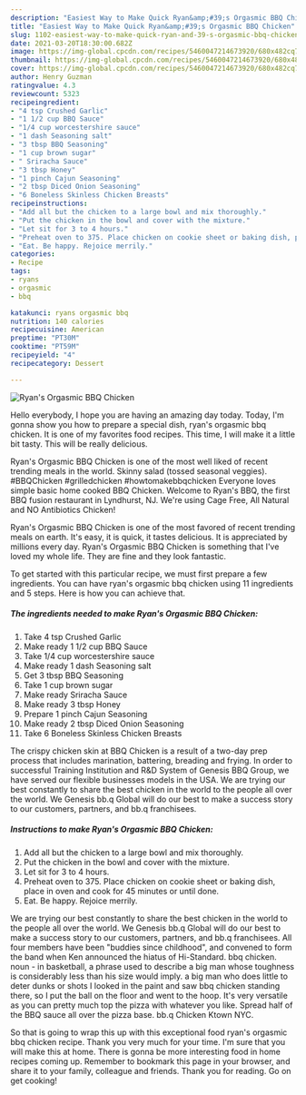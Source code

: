 ```yaml
---
description: "Easiest Way to Make Quick Ryan&amp;#39;s Orgasmic BBQ Chicken"
title: "Easiest Way to Make Quick Ryan&amp;#39;s Orgasmic BBQ Chicken"
slug: 1102-easiest-way-to-make-quick-ryan-and-39-s-orgasmic-bbq-chicken
date: 2021-03-20T18:30:00.682Z
image: https://img-global.cpcdn.com/recipes/5460047214673920/680x482cq70/ryans-orgasmic-bbq-chicken-recipe-main-photo.jpg
thumbnail: https://img-global.cpcdn.com/recipes/5460047214673920/680x482cq70/ryans-orgasmic-bbq-chicken-recipe-main-photo.jpg
cover: https://img-global.cpcdn.com/recipes/5460047214673920/680x482cq70/ryans-orgasmic-bbq-chicken-recipe-main-photo.jpg
author: Henry Guzman
ratingvalue: 4.3
reviewcount: 5323
recipeingredient:
- "4 tsp Crushed Garlic"
- "1 1/2 cup BBQ Sauce"
- "1/4 cup worcestershire sauce"
- "1 dash Seasoning salt"
- "3 tbsp BBQ Seasoning"
- "1 cup brown sugar"
- " Sriracha Sauce"
- "3 tbsp Honey"
- "1 pinch Cajun Seasoning"
- "2 tbsp Diced Onion Seasoning"
- "6 Boneless Skinless Chicken Breasts"
recipeinstructions:
- "Add all but the chicken to a large bowl and mix thoroughly."
- "Put the chicken in the bowl and cover with the mixture."
- "Let sit for 3 to 4 hours."
- "Preheat oven to 375. Place chicken on cookie sheet or baking dish, place in oven and cook for 45 minutes or until done."
- "Eat. Be happy. Rejoice merrily."
categories:
- Recipe
tags:
- ryans
- orgasmic
- bbq

katakunci: ryans orgasmic bbq 
nutrition: 140 calories
recipecuisine: American
preptime: "PT30M"
cooktime: "PT59M"
recipeyield: "4"
recipecategory: Dessert

---
```



![Ryan&#39;s Orgasmic BBQ Chicken](https://img-global.cpcdn.com/recipes/5460047214673920/680x482cq70/ryans-orgasmic-bbq-chicken-recipe-main-photo.jpg)

Hello everybody, I hope you are having an amazing day today. Today, I'm gonna show you how to prepare a special dish, ryan&#39;s orgasmic bbq chicken. It is one of my favorites food recipes. This time, I will make it a little bit tasty. This will be really delicious.

Ryan&#39;s Orgasmic BBQ Chicken is one of the most well liked of recent trending meals in the world. Skinny salad (tossed seasonal veggies). #BBQChicken #grilledchicken #howtomakebbqchicken Everyone loves simple basic home cooked BBQ Chicken. Welcome to Ryan&#39;s BBQ, the first BBQ fusion restaurant in Lyndhurst, NJ. We&#39;re using Cage Free, All Natural and NO Antibiotics Chicken!

Ryan&#39;s Orgasmic BBQ Chicken is one of the most favored of recent trending meals on earth. It's easy, it is quick, it tastes delicious. It is appreciated by millions every day. Ryan&#39;s Orgasmic BBQ Chicken is something that I've loved my whole life. They are fine and they look fantastic.


To get started with this particular recipe, we must first prepare a few ingredients. You can have ryan&#39;s orgasmic bbq chicken using 11 ingredients and 5 steps. Here is how you can achieve that.

<!--inarticleads1-->

##### The ingredients needed to make Ryan&#39;s Orgasmic BBQ Chicken:

1. Take 4 tsp Crushed Garlic
1. Make ready 1 1/2 cup BBQ Sauce
1. Take 1/4 cup worcestershire sauce
1. Make ready 1 dash Seasoning salt
1. Get 3 tbsp BBQ Seasoning
1. Take 1 cup brown sugar
1. Make ready  Sriracha Sauce
1. Make ready 3 tbsp Honey
1. Prepare 1 pinch Cajun Seasoning
1. Make ready 2 tbsp Diced Onion Seasoning
1. Take 6 Boneless Skinless Chicken Breasts


The crispy chicken skin at BBQ Chicken is a result of a two-day prep process that includes marination, battering, breading and frying. In order to successful Training Institution and R&amp;D System of Genesis BBQ Group, we have served our flexible businesses models in the USA. We are trying our best constantly to share the best chicken in the world to the people all over the world. We Genesis bb.q Global will do our best to make a success story to our customers, partners, and bb.q franchisees. 

<!--inarticleads2-->

##### Instructions to make Ryan&#39;s Orgasmic BBQ Chicken:

1. Add all but the chicken to a large bowl and mix thoroughly.
1. Put the chicken in the bowl and cover with the mixture.
1. Let sit for 3 to 4 hours.
1. Preheat oven to 375. Place chicken on cookie sheet or baking dish, place in oven and cook for 45 minutes or until done.
1. Eat. Be happy. Rejoice merrily.


We are trying our best constantly to share the best chicken in the world to the people all over the world. We Genesis bb.q Global will do our best to make a success story to our customers, partners, and bb.q franchisees. All four members have been &#34;buddies since childhood&#34;, and convened to form the band when Ken announced the hiatus of Hi-Standard. bbq chicken. noun - in basketball, a phrase used to describe a big man whose toughness is considerably less than his size would imply. a big man who does little to deter dunks or shots I looked in the paint and saw bbq chicken standing there, so I put the ball on the floor and went to the hoop. It&#39;s very versatile as you can pretty much top the pizza with whatever you like. Spread half of the BBQ sauce all over the pizza base. bb.q Chicken Ktown NYC. 

So that is going to wrap this up with this exceptional food ryan&#39;s orgasmic bbq chicken recipe. Thank you very much for your time. I'm sure that you will make this at home. There is gonna be more interesting food in home recipes coming up. Remember to bookmark this page in your browser, and share it to your family, colleague and friends. Thank you for reading. Go on get cooking!
